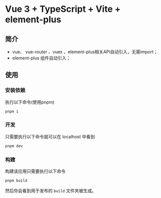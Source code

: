 # Vue 3 + TypeScript + Vite + element-plus


## 简介

+ vue、 vue-router 、vuex 、element-plus相关API自动引入，无需import；
+ element-plus 组件自动引入；


## 使用

### 安装依赖

执行以下命令(使用pnpm)


```bash
pnpm i
```

### 开发

只需要执行以下命令就可以在 localhost 中看到

```bash
pnpm dev
```

### 构建

构建该应用只需要执行以下命令

```bash
pnpm build
```

然后你会看到用于发布的 `build` 文件夹被生成。
